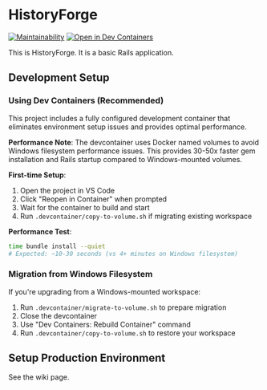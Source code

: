 # HistoryForge

[![Maintainability](https://api.codeclimate.com/v1/badges/ba4431ae9e5100c088e4/maintainability)](https://codeclimate.com/github/jacrys/historyforge/maintainability) [![Open in Dev Containers](https://img.shields.io/static/v1?label=Dev%20Containers&message=Open&color=blue)](https://vscode.dev/redirect?url=vscode://ms-vscode-remote.remote-containers/cloneInVolume?url=https://github.com/jacrys/historyforge)

This is HistoryForge. It is a basic Rails application.

## Development Setup

### Using Dev Containers (Recommended)

This project includes a fully configured development container that eliminates environment setup issues and provides optimal performance.

**Performance Note**: The devcontainer uses Docker named volumes to avoid Windows filesystem performance issues. This provides 30-50x faster gem installation and Rails startup compared to Windows-mounted volumes.

**First-time Setup**:
1. Open the project in VS Code
2. Click "Reopen in Container" when prompted
3. Wait for the container to build and start
4. Run `.devcontainer/copy-to-volume.sh` if migrating existing workspace

**Performance Test**:
```bash
time bundle install --quiet
# Expected: ~10-30 seconds (vs 4+ minutes on Windows filesystem)
```

### Migration from Windows Filesystem

If you're upgrading from a Windows-mounted workspace:
1. Run `.devcontainer/migrate-to-volume.sh` to prepare migration
2. Close the devcontainer
3. Use "Dev Containers: Rebuild Container" command
4. Run `.devcontainer/copy-to-volume.sh` to restore your workspace

## Setup Production Environment

See the wiki page.
